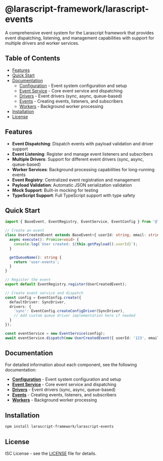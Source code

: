 # @larascript-framework/larascript-events

A comprehensive event system for the Larascript framework that provides event dispatching, listening, and management capabilities with support for multiple drivers and worker services.

## Table of Contents

- [Features](#features)
- [Quick Start](#quick-start)
- [Documentation](#documentation)
  - [Configuration](./config.md) - Event system configuration and setup
  - [Event Service](./event-service.md) - Core event service and dispatching
  - [Drivers](./drivers.md) - Event drivers (sync, async, queue-based)
  - [Events](./events.md) - Creating events, listeners, and subscribers
  - [Workers](./workers.md) - Background worker processing
- [Installation](#installation)
- [License](#license)

## Features

- **Event Dispatching**: Dispatch events with payload validation and driver support
- **Event Listening**: Register and manage event listeners and subscribers
- **Multiple Drivers**: Support for different event drivers (sync, async, queue-based)
- **Worker Services**: Background processing capabilities for long-running events
- **Event Registry**: Centralized event registration and management
- **Payload Validation**: Automatic JSON serialization validation
- **Mock Support**: Built-in mocking for testing
- **TypeScript Support**: Full TypeScript support with type safety

## Quick Start

```typescript
import { BaseEvent, EventRegistry, EventService, EventConfig } from '@larascript-framework/larascript-events';

// Create an event
class UserCreatedEvent extends BaseEvent<{ userId: string; email: string }> {
  async execute(): Promise<void> {
    console.log(`User created: ${this.getPayload().userId}`);
  }

  getQueueName(): string {
    return 'user-events';
  }
}

// Register the event
export default EventRegistry.register(UserCreatedEvent);

// Create event service and dispatch
const config = EventConfig.create({
  defaultDriver: SyncDriver,
  drivers: {
    'sync': EventConfig.createConfigDriver(SyncDriver),
    // Add custom queue driver implementation here if needed
  }
});

const eventService = new EventService(config);
await eventService.dispatch(new UserCreatedEvent({ userId: '123', email: 'user@example.com' }));
```

## Documentation

For detailed information about each component, see the following documentation:

- **[Configuration](./config.md)** - Event system configuration and setup
- **[Event Service](./event-service.md)** - Core event service and dispatching
- **[Drivers](./drivers.md)** - Event drivers (sync, async, queue-based)
- **[Events](./events.md)** - Creating events, listeners, and subscribers
- **[Workers](./workers.md)** - Background worker processing

## Installation

```bash
npm install larascript-framework/larascript-events
```

## License

ISC License - see the [LICENSE](../LICENSE) file for details.
